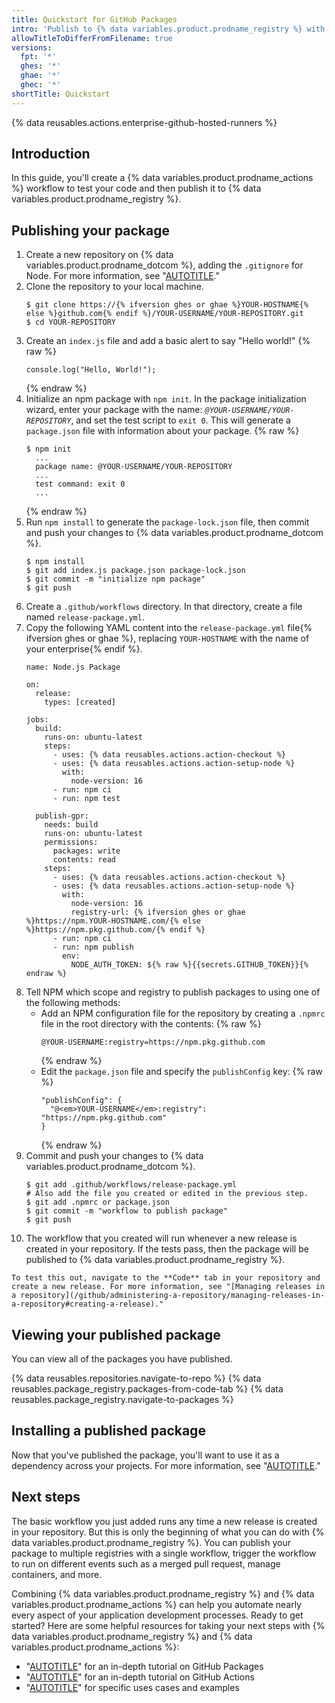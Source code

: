 ```yaml
---
title: Quickstart for GitHub Packages
intro: 'Publish to {% data variables.product.prodname_registry %} with {% data variables.product.prodname_actions %}.'
allowTitleToDifferFromFilename: true
versions:
  fpt: '*'
  ghes: '*'
  ghae: '*'
  ghec: '*'
shortTitle: Quickstart
---
```


{% data reusables.actions.enterprise-github-hosted-runners %}

## Introduction

In this guide, you'll create a {% data variables.product.prodname_actions %} workflow to test your code and then publish it to {% data variables.product.prodname_registry %}.

## Publishing your package

1. Create a new repository on {% data variables.product.prodname_dotcom %}, adding the `.gitignore` for Node. For more information, see "[AUTOTITLE](/repositories/creating-and-managing-repositories/creating-a-new-repository)."
2. Clone the repository to your local machine.
    ```shell
    $ git clone https://{% ifversion ghes or ghae %}YOUR-HOSTNAME{% else %}github.com{% endif %}/YOUR-USERNAME/YOUR-REPOSITORY.git
    $ cd YOUR-REPOSITORY
    ```
3. Create an `index.js` file and add a basic alert to say "Hello world!"
    {% raw %}
    ```javascript{:copy}
    console.log("Hello, World!");
    ```
    {% endraw %}
4. Initialize an npm package with `npm init`. In the package initialization wizard, enter your package with the name: _`@YOUR-USERNAME/YOUR-REPOSITORY`_, and set the test script to `exit 0`. This will generate a `package.json` file with information about your package.
    {% raw %}
    ```shell
    $ npm init
      ...
      package name: @YOUR-USERNAME/YOUR-REPOSITORY
      ...
      test command: exit 0
      ...    
    ```
    {% endraw %}
5. Run `npm install` to generate the `package-lock.json` file, then commit and push your changes to {% data variables.product.prodname_dotcom %}.
    ```shell
    $ npm install
    $ git add index.js package.json package-lock.json
    $ git commit -m "initialize npm package"
    $ git push
    ```
6. Create a `.github/workflows` directory. In that directory, create a file named `release-package.yml`.
7. Copy the following YAML content into the `release-package.yml` file{% ifversion ghes or ghae %}, replacing `YOUR-HOSTNAME` with the name of your enterprise{% endif %}.
    ```yaml{:copy}
    name: Node.js Package

    on:
      release:
        types: [created]

    jobs:
      build:
        runs-on: ubuntu-latest
        steps:
          - uses: {% data reusables.actions.action-checkout %}
          - uses: {% data reusables.actions.action-setup-node %}
            with:
              node-version: 16
          - run: npm ci
          - run: npm test

      publish-gpr:
        needs: build
        runs-on: ubuntu-latest
        permissions:
          packages: write
          contents: read
        steps:
          - uses: {% data reusables.actions.action-checkout %}
          - uses: {% data reusables.actions.action-setup-node %}
            with:
              node-version: 16
              registry-url: {% ifversion ghes or ghae %}https://npm.YOUR-HOSTNAME.com/{% else %}https://npm.pkg.github.com/{% endif %}
          - run: npm ci
          - run: npm publish
            env:
              NODE_AUTH_TOKEN: ${% raw %}{{secrets.GITHUB_TOKEN}}{% endraw %}
    ```
8. Tell NPM which scope and registry to publish packages to using one of the following methods:
   - Add an NPM configuration file for the repository by creating a `.npmrc` file in the root directory with the contents:
      {% raw %}
      ```shell
      @YOUR-USERNAME:registry=https://npm.pkg.github.com
      ```
      {% endraw %}
   - Edit the `package.json` file and specify the `publishConfig` key:
      {% raw %}
      ```shell
      "publishConfig": {
        "@<em>YOUR-USERNAME</em>:registry": "https://npm.pkg.github.com"
      }
      ```
      {% endraw %}
9. Commit and push your changes to {% data variables.product.prodname_dotcom %}.
    ```shell
    $ git add .github/workflows/release-package.yml
    # Also add the file you created or edited in the previous step.
    $ git add .npmrc or package.json
    $ git commit -m "workflow to publish package"
    $ git push
    ```
10.  The workflow that you created will run whenever a new release is created in your repository. If the tests pass, then the package will be published to {% data variables.product.prodname_registry %}.
    
    To test this out, navigate to the **Code** tab in your repository and create a new release. For more information, see "[Managing releases in a repository](/github/administering-a-repository/managing-releases-in-a-repository#creating-a-release)."

## Viewing your published package

You can view all of the packages you have published.

{% data reusables.repositories.navigate-to-repo %}
{% data reusables.package_registry.packages-from-code-tab %}
{% data reusables.package_registry.navigate-to-packages %}

## Installing a published package

Now that you've published the package, you'll want to use it as a dependency across your projects. For more information, see "[AUTOTITLE](/packages/working-with-a-github-packages-registry/working-with-the-npm-registry#installing-a-package)."

## Next steps

The basic workflow you just added runs any time a new release is created in your repository. But this is only the beginning of what you can do with {% data variables.product.prodname_registry %}. You can publish your package to multiple registries with a single workflow, trigger the workflow to run on different events such as a merged pull request, manage containers, and more.

Combining {% data variables.product.prodname_registry %} and {% data variables.product.prodname_actions %} can help you automate nearly every aspect of your application development processes. Ready to get started? Here are some helpful resources for taking your next steps with {% data variables.product.prodname_registry %} and {% data variables.product.prodname_actions %}:

- "[AUTOTITLE](/packages/learn-github-packages)" for an in-depth tutorial on GitHub Packages
- "[AUTOTITLE](/actions/learn-github-actions)" for an in-depth tutorial on GitHub Actions
- "[AUTOTITLE](/packages/working-with-a-github-packages-registry)" for specific uses cases and examples
